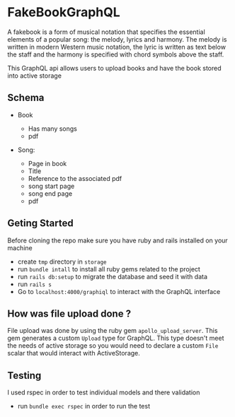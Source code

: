 # FakeBookGraphQL

A fakebook is a form of musical notation that specifies the essential elements of a popular song: the melody, lyrics and harmony. The melody is written in modern Western music notation, the lyric is written as text below the staff and the harmony is specified with chord symbols above the staff.

This GraphQL api allows users to upload books and have the book stored into active storage

## Schema

- Book
    - Has many songs
    - pdf

- Song:
    - Page in book
    - Title
    - Reference to the associated pdf
    - song start page
    - song end page
    - pdf

## Geting Started

Before cloning the repo make sure you have ruby and rails installed on your machine

- create `tmp` directory in `storage` 
- run `bundle intall` to install all ruby gems related to the project
- run `rails db:setup` to migrate the database and seed it with data
- run `rails s`
- Go to `localhost:4000/graphiql` to interact with the GraphQL interface

## How was file upload done ?

File upload was done by using the ruby gem `apollo_upload_server`. This gem generates a custom `Upload` type for GraphQL. This type doesn't meet the needs of active storage so you would need to declare a custom `File` scalar that would interact with ActiveStorage.

## Testing

I used rspec in order to test individual models and there validation

- run `bundle exec rspec` in order to run the test 
